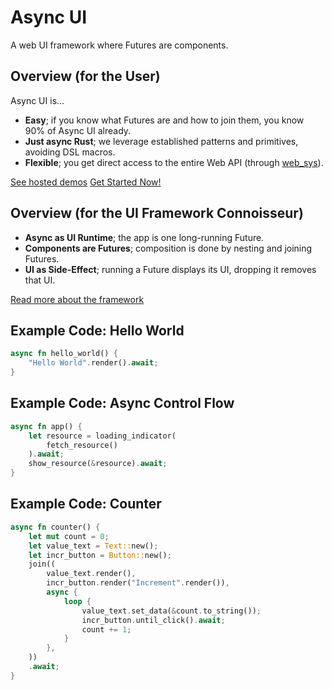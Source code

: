 # Async UI

A web UI framework where Futures are components.

## Overview (for the User)

Async UI is...
*   **Easy**; if you know what Futures are and how to join them, you know 90% of Async UI already.
*   **Just async Rust**; we leverage established patterns and primitives, avoiding DSL macros.
*   **Flexible**; you get direct access to the entire Web API (through [web_sys](https://docs.rs/web-sys/latest/web_sys/)).

[See hosted demos](https://wishawa.github.ui/async_ui/demos/index.html)
[Get Started Now!](https://wishawa.github.ui/async_ui/book/index.html)

## Overview (for the UI Framework Connoisseur)
*   **Async as UI Runtime**; the app is one long-running Future.
*   **Components are Futures**; composition is done by nesting and joining Futures.
*   **UI as Side-Effect**; running a Future displays its UI, dropping it removes that UI.

[Read more about the framework](https://wishawa.github.ui/async_ui/book/in-depth/framework-design.html)

## Example Code: Hello World
```rust
async fn hello_world() {
    "Hello World".render().await;
}
```

## Example Code: Async Control Flow
```rust
async fn app() {
    let resource = loading_indicator(
        fetch_resource()
    ).await;
    show_resource(&resource).await;
}
```

## Example Code: Counter
```rust
async fn counter() {
    let mut count = 0;
    let value_text = Text::new();
    let incr_button = Button::new();
    join((
        value_text.render(),
        incr_button.render("Increment".render()),
        async {
            loop {
                value_text.set_data(&count.to_string());
                incr_button.until_click().await;
                count += 1;
            }
        },
    ))
    .await;
}
```
